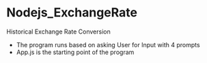 # Nodejs_ExchangeRate
Historical Exchange Rate Conversion
- The program runs based on asking User for Input with 4 prompts
- App.js is the starting point of the program
